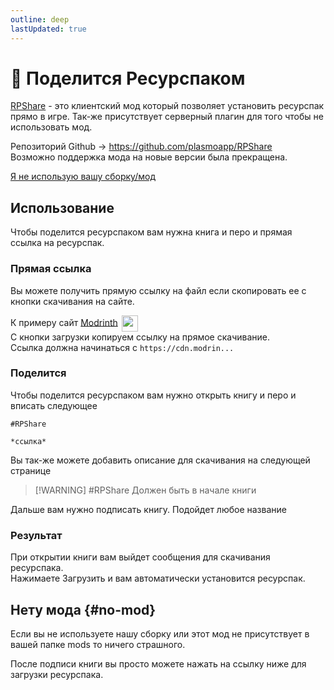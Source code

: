 ```yaml
---
outline: deep
lastUpdated: true
---
```


# 🧩 Поделится Ресурспаком
[RPShare](https://github.com/plasmoapp/RPShare) - это клиентский мод который позволяет установить ресурспак прямо в игре. Так-же присутствует серверный плагин для того чтобы не использовать мод.

Репозиторий Github  -> https://github.com/plasmoapp/RPShare <br/>
Возможно поддержка мода на новые версии была прекращена.

<!-- ::: info Данный мод присутствует в сборке от администрации <br/>
Вы ее можете скачать тут -> https://discord.com/channels/1120257989874561066/1207607327310483466
::: -->

[Я не использую вашу сборку/мод](#no-mod)
## Использование
Чтобы поделится ресурспаком вам нужна книга и перо и прямая ссылка на ресурспак.


### Прямая ссылка
Вы можете получить прямую ссылку на файл если скопировать ее с кнопки скачивания на сайте.

К примеру сайт [Modrinth](https://modrinth.com/) <img src="/icons/modrinthLogo.avif" style="display: inline; margin: 0 2px; vertical-align: middle; width: 26px; height: 26px" /><br />
С кнопки загрузки копируем ссылку на прямое скачивание. <br />
Ссылка должна начинаться с `https://cdn.modrin...` 


### Поделится
Чтобы поделится ресурспаком вам нужно открыть книгу и перо  и вписать следующее

```
#RPShare

*ccылка*
```

Вы так-же можете добавить описание для скачивания на следующей странице

> [!WARNING] #RPShare Должен быть в начале книги

Дальше вам нужно подписать книгу. Подойдет любое название


### Результат
При открытии книги вам выйдет сообщения для скачивания ресурспака. <br />
Нажимаете Загрузить и вам автоматически установится ресурспак.


## Нету мода {#no-mod}
Если вы не используете нашу сборку или этот мод не присутствует в вашей папке mods то ничего страшного.

После подписи книги вы просто можете нажать на ссылку ниже для загрузки ресурспака.